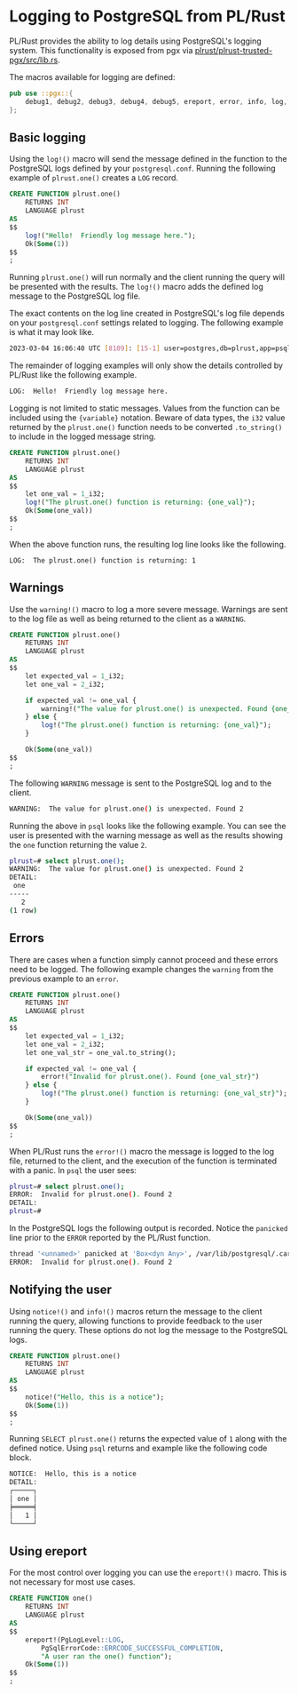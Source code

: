 # Logging to PostgreSQL from PL/Rust

PL/Rust provides the ability to log details using PostgreSQL's logging
system.  This functionality is exposed from pgx via
[plrust/plrust-trusted-pgx/src/lib.rs](https://github.com/tcdi/plrust/blob/main/plrust-trusted-pgx/src/lib.rs).

The macros available for logging are defined:

```rust
pub use ::pgx::{
    debug1, debug2, debug3, debug4, debug5, ereport, error, info, log, notice, warning,
};
```

## Basic logging

Using the `log!()` macro will send the message defined in the function to the
PostgreSQL logs defined by your `postgresql.conf`.  Running the following
example of `plrust.one()` creates a `LOG` record.

```sql
CREATE FUNCTION plrust.one()
    RETURNS INT
    LANGUAGE plrust
AS
$$
    log!("Hello!  Friendly log message here.");
    Ok(Some(1))
$$
;
```

Running `plrust.one()` will run normally and the client running the query will
be presented with the results.  The `log!()` macro adds the defined log
message to the PostgreSQL log file.

The exact contents on the log line created in PostgreSQL's log file depends
on your `postgresql.conf` settings related to logging.  The following example
is what it may look like. 

```bash
2023-03-04 16:06:40 UTC [8109]: [15-1] user=postgres,db=plrust,app=psql,client=[local],query_id=-2211430114177040240  LOG:  Hello!  Friendly log message here.
```

The remainder of logging examples will only show the details controlled by PL/Rust
like the following example.

```bash
LOG:  Hello!  Friendly log message here.
```

Logging is not limited to static messages.  Values from the function can be included
using the `{variable}` notation.  Beware of data types, the `i32` value returned
by the `plrust.one()` function needs to be converted `.to_string()` to include
in the logged message string.


```sql
CREATE FUNCTION plrust.one()
    RETURNS INT
    LANGUAGE plrust
AS
$$
    let one_val = 1_i32;
    log!("The plrust.one() function is returning: {one_val}");
    Ok(Some(one_val))
$$
;
```

When the above function runs, the resulting log line looks like the following.

```
LOG:  The plrust.one() function is returning: 1
```



## Warnings

Use the `warning!()` macro to log a more severe message.
Warnings are sent to the log file as well as being returned to the client as a
`WARNING`.


```sql
CREATE FUNCTION plrust.one()
    RETURNS INT
    LANGUAGE plrust
AS
$$
    let expected_val = 1_i32;
    let one_val = 2_i32;

    if expected_val != one_val {
        warning!("The value for plrust.one() is unexpected. Found {one_val}")
    } else {
        log!("The plrust.one() function is returning: {one_val}");
    }

    Ok(Some(one_val))
$$
;
```

The following `WARNING` message is sent to the PostgreSQL log and to the client.

```bash
WARNING:  The value for plrust.one() is unexpected. Found 2
```

Running the above in `psql` looks like the following example.
You can see the user is presented with the warning message as well as the results
showing the `one` function returning the value `2`.


```bash
plrust=# select plrust.one();
WARNING:  The value for plrust.one() is unexpected. Found 2
DETAIL:  
 one 
-----
   2
(1 row)
```


## Errors

There are cases when a function simply cannot proceed and these errors need to
be logged.  The following example changes the `warning` from the previous example
to an `error`. 


```sql
CREATE FUNCTION plrust.one()
    RETURNS INT
    LANGUAGE plrust
AS
$$
    let expected_val = 1_i32;
    let one_val = 2_i32;
    let one_val_str = one_val.to_string();

    if expected_val != one_val {
        error!("Invalid for plrust.one(). Found {one_val_str}")
    } else {
        log!("The plrust.one() function is returning: {one_val_str}");
    }

    Ok(Some(one_val))
$$
;
```

When PL/Rust runs the `error!()` macro the message is logged to the log file,
returned to the client, and the execution of the function is terminated with a panic.
In `psql` the user sees:

```bash
plrust=# select plrust.one();
ERROR:  Invalid for plrust.one(). Found 2
DETAIL:  
plrust=# 
```

In the PostgreSQL logs the following output is recorded.  Notice the `panicked`
line prior to the `ERROR` reported by the PL/Rust function.


```bash
thread '<unnamed>' panicked at 'Box<dyn Any>', /var/lib/postgresql/.cargo/registry/src/github.com-1ecc6299db9ec823/pgx-pg-sys-0.7.2/src/submodules/panic.rs:160:13
ERROR:  Invalid for plrust.one(). Found 2
```



## Notifying the user

Using `notice!()` and `info!()` macros return the message to the client running
the query, allowing functions to provide feedback to the user running
the query.  These options do not log the message to the PostgreSQL logs.


```sql
CREATE FUNCTION plrust.one()
    RETURNS INT
    LANGUAGE plrust
AS
$$
    notice!("Hello, this is a notice");
    Ok(Some(1))
$$
;
```

Running `SELECT plrust.one()` returns the expected value of `1`
along with the defined notice. Using `psql` returns and example
like the following code block.

```bash
NOTICE:  Hello, this is a notice
DETAIL:  
┌─────┐
│ one │
╞═════╡
│   1 │
└─────┘
```


## Using ereport

For the most control over logging you can use the `ereport!()` macro.
This is not necessary for most use cases.


```sql
CREATE FUNCTION one()
    RETURNS INT
    LANGUAGE plrust
AS
$$
    ereport!(PgLogLevel::LOG,
        PgSqlErrorCode::ERRCODE_SUCCESSFUL_COMPLETION,
        "A user ran the one() function");
    Ok(Some(1))
$$
;
```

